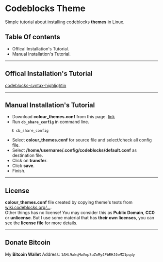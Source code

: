 # Codeblocks Theme
Simple tutorial about installing codeblocks **themes** in Linux.

## Table Of contents
+ Offical Installation's Tutorial.
+ Manual Installation's Tutorial.

---
## Offical Installation's Tutorial
[codeblocks-syntax-highlightin](http://wiki.codeblocks.org/index.php?title=Syntax_highlighting_custom_colour_themes)

---
## Manual Installation's Tutorial
* Download **colour_themes.conf** from this page. [link](https://github.com/mlibre/codeblocks_theme/blob/master/colour_themes.conf)  
* Run <code>**cb_share_config**</code> in command line.
~~~bash
   $ cb_share_config
~~~
* Select **colour_themes.conf** for source file and select/check all config file.  
* Select **/home/username/.config/codeblocks/default.conf** as destination file.  
* Click on **transfer**.
* Click **save**.
* Finish.  

---
## License
**colour_themes.conf** file created by copying theme's texts from [wiki.codeblocks.org/...](http://wiki.codeblocks.org/index.php?title=Syntax_highlighting_custom_colour_themes).  
Other things has no license! You may consider this as **Public Domain**, **CC0** or **unlicense**. But I use some material that has **their own licenses**, you can see the **license file** for more details.

---
## Donate Bitcoin
My **Bitcoin Wallet** Address: `1AHL9xkqMwVmp5uZoMy4PbRHJ4wMX1pqdy`

